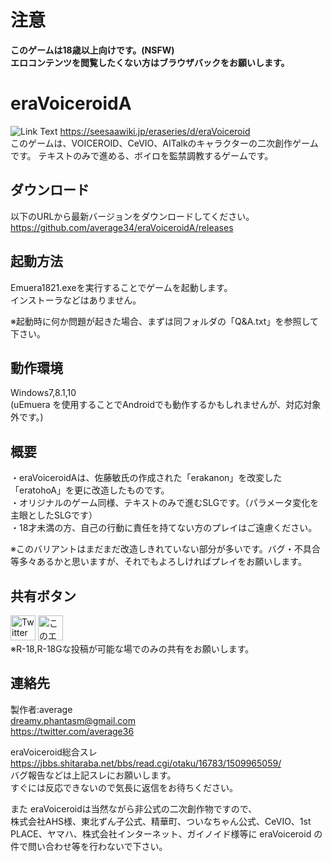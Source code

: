 ﻿# 注意

__このゲームは18歳以上向けです。(NSFW)__  
__エロコンテンツを閲覧したくない方はブラウザバックをお願いします。__

# eraVoiceroidA

![Link Text](https://github.com/average34/eraVoiceroidA/blob/master/resources/eraVAtop.png "Title")
https://seesaawiki.jp/eraseries/d/eraVoiceroid  
このゲームは、VOICEROID、CeVIO、AITalkのキャラクターの二次創作ゲームです。
テキストのみで進める、ボイロを監禁調教するゲームです。

## ダウンロード

以下のURLから最新バージョンをダウンロードしてください。  
https://github.com/average34/eraVoiceroidA/releases  

## 起動方法

Emuera1821.exeを実行することでゲームを起動します。  
インストーラなどはありません。  
  
※起動時に何か問題が起きた場合、まずは同フォルダの「Q&A.txt」を参照して下さい。  

## 動作環境

Windows7,8.1,10  
(uEmuera を使用することでAndroidでも動作するかもしれませんが、対応対象外です。)  

## 概要

・eraVoiceroidAは、佐藤敏氏の作成された「erakanon」を改変した「eratohoA」を更に改造したものです。  
・オリジナルのゲーム同様、テキストのみで進むSLGです。（パラメータ変化を主眼としたSLGです）  
・18才未満の方、自己の行動に責任を持てない方のプレイはご遠慮ください。  

※このバリアントはまだまだ改造しきれていない部分が多いです。バグ・不具合等多々あるかと思いますが、それでもよろしければプレイをお願いします。  

## 共有ボタン
[<img src="https://help.twitter.com/content/dam/help-twitter/brand/logo.png" width="40" alt="Twitterで共有">](https://twitter.com/share?url=https://github.com/average34/eraVoiceroidA/blob/master/README.md&hashtags=eraVoiceroid&text=eraVoiceroidA%0D%0Aテキストのみで進める、ボイロを監禁調教するゲーム。%0D%0A "Twitterで共有")
<a href="https://b.hatena.ne.jp/entry/s/github.com/average34/for_test/blob/master/README.md" class="hatena-bookmark-button" data-hatena-bookmark-layout="touch-counter" title="このエントリーをはてなブックマークに追加"><img src="https://b.st-hatena.com/images/v4/public/entry-button/button-only@2x.png" alt="このエントリーをはてなブックマークに追加" width="40" height="40" style="border: none;" /></a>  
※R-18,R-18Gな投稿が可能な場でのみの共有をお願いします。

## 連絡先

製作者:average  
dreamy.phantasm@gmail.com  
https://twitter.com/average36  
  
eraVoiceroid総合スレ  
https://jbbs.shitaraba.net/bbs/read.cgi/otaku/16783/1509965059/  
バグ報告などは上記スレにお願いします。  
すぐには反応できないので気長に返信をお待ちください。  

また eraVoiceroidは当然ながら非公式の二次創作物ですので、  
株式会社AHS様、東北ずん子公式、精華町、ついなちゃん公式、CeVIO、1st PLACE、ヤマハ、株式会社インターネット、ガイノイド様等に eraVoiceroid の件で問い合わせ等を行わないで下さい。  
